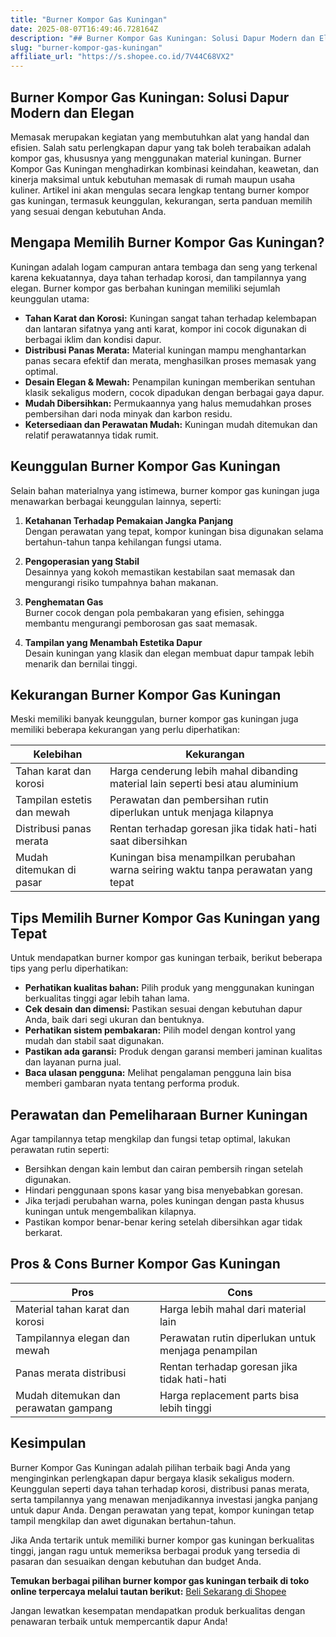 ```yaml
---
title: "Burner Kompor Gas Kuningan"
date: 2025-08-07T16:49:46.728164Z
description: "## Burner Kompor Gas Kuningan: Solusi Dapur Modern dan Elegan..."
slug: "burner-kompor-gas-kuningan"
affiliate_url: "https://s.shopee.co.id/7V44C68VX2"
---
```

## Burner Kompor Gas Kuningan: Solusi Dapur Modern dan Elegan

Memasak merupakan kegiatan yang membutuhkan alat yang handal dan efisien. Salah satu perlengkapan dapur yang tak boleh terabaikan adalah kompor gas, khususnya yang menggunakan material kuningan. Burner Kompor Gas Kuningan menghadirkan kombinasi keindahan, keawetan, dan kinerja maksimal untuk kebutuhan memasak di rumah maupun usaha kuliner. Artikel ini akan mengulas secara lengkap tentang burner kompor gas kuningan, termasuk keunggulan, kekurangan, serta panduan memilih yang sesuai dengan kebutuhan Anda.

## Mengapa Memilih Burner Kompor Gas Kuningan?

Kuningan adalah logam campuran antara tembaga dan seng yang terkenal karena kekuatannya, daya tahan terhadap korosi, dan tampilannya yang elegan. Burner kompor gas berbahan kuningan memiliki sejumlah keunggulan utama:

- **Tahan Karat dan Korosi:** Kuningan sangat tahan terhadap kelembapan dan lantaran sifatnya yang anti karat, kompor ini cocok digunakan di berbagai iklim dan kondisi dapur.
- **Distribusi Panas Merata:** Material kuningan mampu menghantarkan panas secara efektif dan merata, menghasilkan proses memasak yang optimal.
- **Desain Elegan & Mewah:** Penampilan kuningan memberikan sentuhan klasik sekaligus modern, cocok dipadukan dengan berbagai gaya dapur.
- **Mudah Dibersihkan:** Permukaannya yang halus memudahkan proses pembersihan dari noda minyak dan karbon residu.
- **Ketersediaan dan Perawatan Mudah:** Kuningan mudah ditemukan dan relatif perawatannya tidak rumit.

## Keunggulan Burner Kompor Gas Kuningan

Selain bahan materialnya yang istimewa, burner kompor gas kuningan juga menawarkan berbagai keunggulan lainnya, seperti:

1. **Ketahanan Terhadap Pemakaian Jangka Panjang**  
   Dengan perawatan yang tepat, kompor kuningan bisa digunakan selama bertahun-tahun tanpa kehilangan fungsi utama.

2. **Pengoperasian yang Stabil**  
   Desainnya yang kokoh memastikan kestabilan saat memasak dan mengurangi risiko tumpahnya bahan makanan.

3. **Penghematan Gas**  
   Burner cocok dengan pola pembakaran yang efisien, sehingga membantu mengurangi pemborosan gas saat memasak.

4. **Tampilan yang Menambah Estetika Dapur**  
   Desain kuningan yang klasik dan elegan membuat dapur tampak lebih menarik dan bernilai tinggi.

## Kekurangan Burner Kompor Gas Kuningan

Meski memiliki banyak keunggulan, burner kompor gas kuningan juga memiliki beberapa kekurangan yang perlu diperhatikan:

| Kelebihan | Kekurangan |
| --- | --- |
| Tahan karat dan korosi | Harga cenderung lebih mahal dibanding material lain seperti besi atau aluminium |
| Tampilan estetis dan mewah | Perawatan dan pembersihan rutin diperlukan untuk menjaga kilapnya |
| Distribusi panas merata | Rentan terhadap goresan jika tidak hati-hati saat dibersihkan |
| Mudah ditemukan di pasar | Kuningan bisa menampilkan perubahan warna seiring waktu tanpa perawatan yang tepat |

## Tips Memilih Burner Kompor Gas Kuningan yang Tepat

Untuk mendapatkan burner kompor gas kuningan terbaik, berikut beberapa tips yang perlu diperhatikan:

- **Perhatikan kualitas bahan:** Pilih produk yang menggunakan kuningan berkualitas tinggi agar lebih tahan lama.
- **Cek desain dan dimensi:** Pastikan sesuai dengan kebutuhan dapur Anda, baik dari segi ukuran dan bentuknya.
- **Perhatikan sistem pembakaran:** Pilih model dengan kontrol yang mudah dan stabil saat digunakan.
- **Pastikan ada garansi:** Produk dengan garansi memberi jaminan kualitas dan layanan purna jual.
- **Baca ulasan pengguna:** Melihat pengalaman pengguna lain bisa memberi gambaran nyata tentang performa produk.

## Perawatan dan Pemeliharaan Burner Kuningan

Agar tampilannya tetap mengkilap dan fungsi tetap optimal, lakukan perawatan rutin seperti:

- Bersihkan dengan kain lembut dan cairan pembersih ringan setelah digunakan.
- Hindari penggunaan spons kasar yang bisa menyebabkan goresan.
- Jika terjadi perubahan warna, poles kuningan dengan pasta khusus kuningan untuk mengembalikan kilapnya.
- Pastikan kompor benar-benar kering setelah dibersihkan agar tidak berkarat.

## Pros & Cons Burner Kompor Gas Kuningan

| **Pros** | **Cons** |
| --- | --- |
| Material tahan karat dan korosi | Harga lebih mahal dari material lain |
| Tampilannya elegan dan mewah | Perawatan rutin diperlukan untuk menjaga penampilan |
| Panas merata distribusi | Rentan terhadap goresan jika tidak hati-hati |
| Mudah ditemukan dan perawatan gampang | Harga replacement parts bisa lebih tinggi |

## Kesimpulan

 Burner Kompor Gas Kuningan adalah pilihan terbaik bagi Anda yang menginginkan perlengkapan dapur bergaya klasik sekaligus modern. Keunggulan seperti daya tahan terhadap korosi, distribusi panas merata, serta tampilannya yang menawan menjadikannya investasi jangka panjang untuk dapur Anda. Dengan perawatan yang tepat, kompor kuningan tetap tampil mengkilap dan awet digunakan bertahun-tahun.

Jika Anda tertarik untuk memiliki burner kompor gas kuningan berkualitas tinggi, jangan ragu untuk memeriksa berbagai produk yang tersedia di pasaran dan sesuaikan dengan kebutuhan dan budget Anda.

**Temukan berbagai pilihan burner kompor gas kuningan terbaik di toko online terpercaya melalui tautan berikut:** [Beli Sekarang di Shopee](https://s.shopee.co.id/7V44C68VX2)

Jangan lewatkan kesempatan mendapatkan produk berkualitas dengan penawaran terbaik untuk mempercantik dapur Anda!